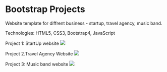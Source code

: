 # Bootstrap Projects

Website template for diffrent business - startup, travel agency, music band.

Technologies: HTML5, CSS3, Bootstrap4, JavaScript

Project 1: StartUp website
![](band.gif)

Project 2.Travel Agency Website
![](startup.gif)

Project 3: Music band website
![](travelAgency.gif)
